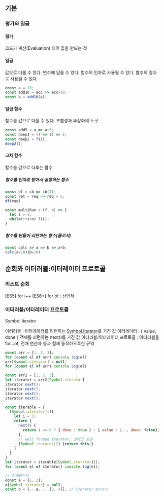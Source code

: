 #

## 기본

### 평가와 일급

#### 평가

코드가 계산(Evaluation) 되어 값을 만드는 것

#### 일급

값으로 다룰 수 있다.
변수에 담을 수 있다.
함수의 인자로 사용될 수 있다.
함수의 결과로 사용될 수 있다.

```javascript
const a = 10;
const add10 = acc => acc+10;
const b = add10(a);
```

#### 일급 함수

함수를 값으로 다룰 수 있다.
조합성과 추상화의 도구

```javascript
const add5 = a => a+5;
const deep1 = () => () => 1;
const deep2 = f1();
deep2();
```

#### 고차 함수

함수를 값으로 다루는 함수

##### 함수를 인자로 받아서 실행하는 함수

```javascript
const df = cb => cb(1);
const ret = req => req + 2;
df(req)

const multiRun = (f, n) => {
  let i =-1;
  while(++i<n) f(i);
}

```

##### 함수를 만들어 리턴하는 함수(클로저)

```javascript
const calc => a => b => a+b;
calc(a=10)(b=10)

```

## 순회와 이터러블:이터레이터 프로토콜

### 리스트 순회

\[ES5\] for i++
\[ES6+\] for of : 선언적

### 이터러블/이터레이터 프로토콜

Symbol.iterator

이터러블 : 이터레이터를 리턴하는 [Symbol.iterator]()를 가진 값
이터레이터 : { value, done } 객체를 리턴하는 next()를 가진 값
이터러블/이터레이터 프로토콜 : 이터러블을 for...of, 전개 연산자 등과 함께 동작하도록한 규약

```javascript
const arr = [1, 2, 3];
for (const el of arr) console.log(el)
arr[Symbol.iterator] = null;
for (const el of arr) console.log(el)

const arr2 = [1, 2, 3];
let iterator = arr2[Symbol.iterator]
iterator.next();
iterator.next();
iterator.next();
iterator.next();
```

```javascript
const iterable = {
  [Symbol.iterator](){
    let i = 3;
    return {
      next() {
        return i == 0 ? { done : true } : { value : i--, done: false};
      },
      // well formed iterator, 상태값 보관
      [Symbol.iterator]() {return this;}
    }
  }
}
let iterator = iterable[Symbol.iterator]();
for (const el of iterator) console.log(el);

// 전개연산자
const a = [1, 2];
a[Symbol.iterator] = null;
const b = [...a, ...[3, 4]]; // iterator error!

```